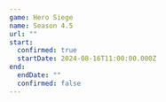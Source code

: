 ```yaml
---
game: Hero Siege
name: Season 4.5
url: ""
start:
  confirmed: true
  startDate: 2024-08-16T11:00:00.000Z
end:
  endDate: ""
  confirmed: false
---
```

